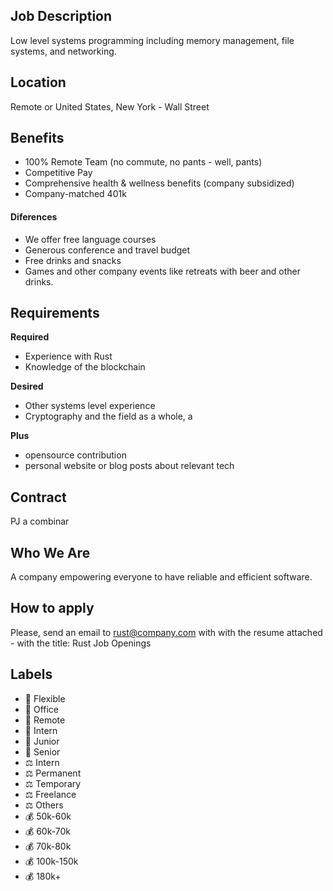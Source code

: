 ## Job Description

Low level systems programming including memory management, file systems, and networking.

## Location

Remote or United States, New York - Wall Street

## Benefits

- 100% Remote Team (no commute, no pants - well, pants)
- Competitive Pay
- Comprehensive health & wellness benefits (company subsidized)
- Company-matched 401k

#### Diferences

- We offer free language courses
- Generous conference and travel budget
- Free drinks and snacks
- Games and other company events like retreats with beer and other drinks.

## Requirements

**Required**

- Experience with Rust
- Knowledge of the blockchain 

**Desired**

- Other systems level experience
- Cryptography and the field as a whole, a 

**Plus**
- opensource contribution
- personal website or blog posts about relevant tech

## Contract

PJ a combinar

## Who We Are 

A company empowering everyone to have reliable and efficient software. 

## How to apply

Please, send an email to rust@company.com with with the resume attached - with the title: Rust Job Openings

## Labels

- 🏢 Flexible
- 🏢 Office
- 🏢 Remote
- 👶 Intern
- 👦 Junior
- 👴 Senior
- ⚖️ Intern
- ⚖️ Permanent 
- ⚖️ Temporary 
- ⚖️ Freelance
- ⚖️ Others
- 💰 50k-60k
- 💰 60k-70k
- 💰 70k-80k
- 💰 100k-150k
- 💰 180k+

